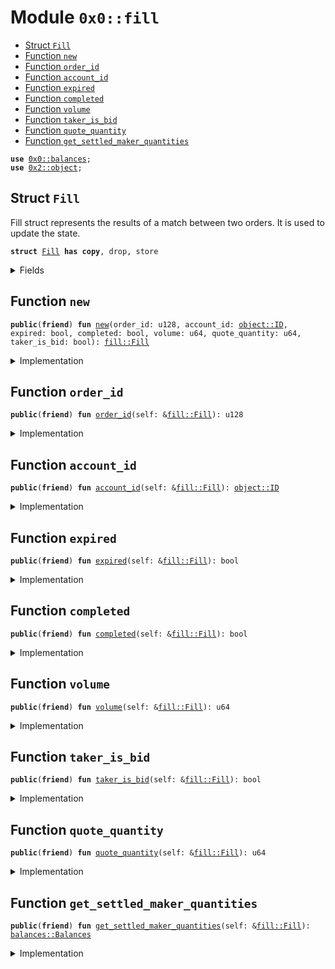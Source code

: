 
<a name="0x0_fill"></a>

# Module `0x0::fill`



-  [Struct `Fill`](#0x0_fill_Fill)
-  [Function `new`](#0x0_fill_new)
-  [Function `order_id`](#0x0_fill_order_id)
-  [Function `account_id`](#0x0_fill_account_id)
-  [Function `expired`](#0x0_fill_expired)
-  [Function `completed`](#0x0_fill_completed)
-  [Function `volume`](#0x0_fill_volume)
-  [Function `taker_is_bid`](#0x0_fill_taker_is_bid)
-  [Function `quote_quantity`](#0x0_fill_quote_quantity)
-  [Function `get_settled_maker_quantities`](#0x0_fill_get_settled_maker_quantities)


<pre><code><b>use</b> <a href="balances.md#0x0_balances">0x0::balances</a>;
<b>use</b> <a href="dependencies/sui-framework/object.md#0x2_object">0x2::object</a>;
</code></pre>



<a name="0x0_fill_Fill"></a>

## Struct `Fill`

Fill struct represents the results of a match between two orders.
It is used to update the state.


<pre><code><b>struct</b> <a href="fill.md#0x0_fill_Fill">Fill</a> <b>has</b> <b>copy</b>, drop, store
</code></pre>



<details>
<summary>Fields</summary>


<dl>
<dt>
<code>order_id: u128</code>
</dt>
<dd>

</dd>
<dt>
<code>account_id: <a href="dependencies/sui-framework/object.md#0x2_object_ID">object::ID</a></code>
</dt>
<dd>

</dd>
<dt>
<code>expired: bool</code>
</dt>
<dd>

</dd>
<dt>
<code>completed: bool</code>
</dt>
<dd>

</dd>
<dt>
<code>volume: u64</code>
</dt>
<dd>

</dd>
<dt>
<code>quote_quantity: u64</code>
</dt>
<dd>

</dd>
<dt>
<code>taker_is_bid: bool</code>
</dt>
<dd>

</dd>
</dl>


</details>

<a name="0x0_fill_new"></a>

## Function `new`



<pre><code><b>public</b>(<b>friend</b>) <b>fun</b> <a href="fill.md#0x0_fill_new">new</a>(order_id: u128, account_id: <a href="dependencies/sui-framework/object.md#0x2_object_ID">object::ID</a>, expired: bool, completed: bool, volume: u64, quote_quantity: u64, taker_is_bid: bool): <a href="fill.md#0x0_fill_Fill">fill::Fill</a>
</code></pre>



<details>
<summary>Implementation</summary>


<pre><code><b>public</b>(package) <b>fun</b> <a href="fill.md#0x0_fill_new">new</a>(
    order_id: u128,
    account_id: ID,
    expired: bool,
    completed: bool,
    volume: u64,
    quote_quantity: u64,
    taker_is_bid: bool,
): <a href="fill.md#0x0_fill_Fill">Fill</a> {
    <a href="fill.md#0x0_fill_Fill">Fill</a> {
        order_id,
        account_id,
        expired,
        completed,
        volume,
        quote_quantity,
        taker_is_bid,
    }
}
</code></pre>



</details>

<a name="0x0_fill_order_id"></a>

## Function `order_id`



<pre><code><b>public</b>(<b>friend</b>) <b>fun</b> <a href="fill.md#0x0_fill_order_id">order_id</a>(self: &<a href="fill.md#0x0_fill_Fill">fill::Fill</a>): u128
</code></pre>



<details>
<summary>Implementation</summary>


<pre><code><b>public</b>(package) <b>fun</b> <a href="fill.md#0x0_fill_order_id">order_id</a>(self: &<a href="fill.md#0x0_fill_Fill">Fill</a>): u128 {
    self.order_id
}
</code></pre>



</details>

<a name="0x0_fill_account_id"></a>

## Function `account_id`



<pre><code><b>public</b>(<b>friend</b>) <b>fun</b> <a href="fill.md#0x0_fill_account_id">account_id</a>(self: &<a href="fill.md#0x0_fill_Fill">fill::Fill</a>): <a href="dependencies/sui-framework/object.md#0x2_object_ID">object::ID</a>
</code></pre>



<details>
<summary>Implementation</summary>


<pre><code><b>public</b>(package) <b>fun</b> <a href="fill.md#0x0_fill_account_id">account_id</a>(self: &<a href="fill.md#0x0_fill_Fill">Fill</a>): ID {
    self.account_id
}
</code></pre>



</details>

<a name="0x0_fill_expired"></a>

## Function `expired`



<pre><code><b>public</b>(<b>friend</b>) <b>fun</b> <a href="fill.md#0x0_fill_expired">expired</a>(self: &<a href="fill.md#0x0_fill_Fill">fill::Fill</a>): bool
</code></pre>



<details>
<summary>Implementation</summary>


<pre><code><b>public</b>(package) <b>fun</b> <a href="fill.md#0x0_fill_expired">expired</a>(self: &<a href="fill.md#0x0_fill_Fill">Fill</a>): bool {
    self.expired
}
</code></pre>



</details>

<a name="0x0_fill_completed"></a>

## Function `completed`



<pre><code><b>public</b>(<b>friend</b>) <b>fun</b> <a href="fill.md#0x0_fill_completed">completed</a>(self: &<a href="fill.md#0x0_fill_Fill">fill::Fill</a>): bool
</code></pre>



<details>
<summary>Implementation</summary>


<pre><code><b>public</b>(package) <b>fun</b> <a href="fill.md#0x0_fill_completed">completed</a>(self: &<a href="fill.md#0x0_fill_Fill">Fill</a>): bool {
    self.completed
}
</code></pre>



</details>

<a name="0x0_fill_volume"></a>

## Function `volume`



<pre><code><b>public</b>(<b>friend</b>) <b>fun</b> <a href="fill.md#0x0_fill_volume">volume</a>(self: &<a href="fill.md#0x0_fill_Fill">fill::Fill</a>): u64
</code></pre>



<details>
<summary>Implementation</summary>


<pre><code><b>public</b>(package) <b>fun</b> <a href="fill.md#0x0_fill_volume">volume</a>(self: &<a href="fill.md#0x0_fill_Fill">Fill</a>): u64 {
    self.volume
}
</code></pre>



</details>

<a name="0x0_fill_taker_is_bid"></a>

## Function `taker_is_bid`



<pre><code><b>public</b>(<b>friend</b>) <b>fun</b> <a href="fill.md#0x0_fill_taker_is_bid">taker_is_bid</a>(self: &<a href="fill.md#0x0_fill_Fill">fill::Fill</a>): bool
</code></pre>



<details>
<summary>Implementation</summary>


<pre><code><b>public</b>(package) <b>fun</b> <a href="fill.md#0x0_fill_taker_is_bid">taker_is_bid</a>(self: &<a href="fill.md#0x0_fill_Fill">Fill</a>): bool {
    self.taker_is_bid
}
</code></pre>



</details>

<a name="0x0_fill_quote_quantity"></a>

## Function `quote_quantity`



<pre><code><b>public</b>(<b>friend</b>) <b>fun</b> <a href="fill.md#0x0_fill_quote_quantity">quote_quantity</a>(self: &<a href="fill.md#0x0_fill_Fill">fill::Fill</a>): u64
</code></pre>



<details>
<summary>Implementation</summary>


<pre><code><b>public</b>(package) <b>fun</b> <a href="fill.md#0x0_fill_quote_quantity">quote_quantity</a>(self: &<a href="fill.md#0x0_fill_Fill">Fill</a>): u64 {
    <b>if</b> (self.expired) {
        0
    } <b>else</b> {
        self.quote_quantity
    }
}
</code></pre>



</details>

<a name="0x0_fill_get_settled_maker_quantities"></a>

## Function `get_settled_maker_quantities`



<pre><code><b>public</b>(<b>friend</b>) <b>fun</b> <a href="fill.md#0x0_fill_get_settled_maker_quantities">get_settled_maker_quantities</a>(self: &<a href="fill.md#0x0_fill_Fill">fill::Fill</a>): <a href="balances.md#0x0_balances_Balances">balances::Balances</a>
</code></pre>



<details>
<summary>Implementation</summary>


<pre><code><b>public</b>(package) <b>fun</b> <a href="fill.md#0x0_fill_get_settled_maker_quantities">get_settled_maker_quantities</a>(self: &<a href="fill.md#0x0_fill_Fill">Fill</a>): Balances {
    <b>let</b> (base, quote) = <b>if</b> (self.expired) {
        <b>if</b> (self.taker_is_bid) {
            (self.volume, 0)
        } <b>else</b> {
            (0, self.quote_quantity)
        }
    } <b>else</b> {
        <b>if</b> (self.taker_is_bid) {
            (0, self.quote_quantity)
        } <b>else</b> {
            (self.volume, 0)
        }
    };

    <a href="balances.md#0x0_balances_new">balances::new</a>(base, quote, 0)
}
</code></pre>



</details>
